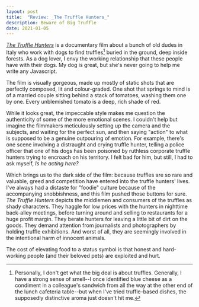 ```yaml
---
layout: post
title:  "Review: _The Truffle Hunters_"
description: Beware of Big Truffle
date: 2021-01-05
---
```


[_The Truffle Hunters_][1] is a documentary film about a bunch of old dudes in Italy who work with dogs to find truffles[^1] buried in the ground, deep inside forests. As a dog lover, I envy the working relationship that these people have with their dogs. My dog is great, but she's never going to help me write any Javascript.

The film is visually gorgeous, made up mostly of static shots that are perfectly composed, lit and colour-graded. One shot that springs to mind is of a married couple sitting behind a stack of tomatoes, washing them one by one. Every unblemished tomato is a deep, rich shade of red.

While it looks great, the impeccable style makes me question the authenticity of some of the more emotional scenes. I couldn't help but imagine the filmmakers meticulously setting up the camera and the subjects, and waiting for the perfect sun, and then saying "action" to what is supposed to be a genuine outpouring of emotion. For example, there's one scene involving a distraught and crying truffle hunter, telling a police officer that one of his dogs has been poisoned by ruthless corporate truffle hunters trying to encroach on his territory. I felt bad for him, but still, I had to ask myself, _Is he acting here?_

Which brings us to the dark side of the film: because truffles are so rare and valuable, greed and competition have entered into the truffle hunters' lives. I've always had a distaste for "foodie" culture because of the accompanying snobbishness, and this film pushed those buttons for sure. _The Truffle Hunters_ depicts the middlemen and consumers of the truffles as shady characters. They haggle for low prices with the hunters in nighttime back-alley meetings, before turning around and selling to restaurants for a huge profit margin. They berate hunters for leaving a little bit of dirt on the goods. They demand attention from journalists and photographers by holding truffle exhibitions. And worst of all, they are seemingly involved in the intentional harm of innocent animals.

The cost of elevating food to a status symbol is that honest and hard-working people (and their beloved pets) are exploited and hurt.


[^1]:	Personally, I don't get what the big deal is about truffles. Generally, I have a strong sense of smell--I once identified blue cheese as a condiment in a colleague's sandwich from all the way at the other end of the lunch cafeteria table--but when I've tried truffle-based dishes, the supposedly distinctive aroma just doesn't hit me.

[1]:	https://www.imdb.com/title/tt11394318/